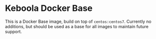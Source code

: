 # Keboola Docker Base

This is a Docker Base image, build on top of `centos:centos7`. Currently no additions, but should be used as a base for all images to maintain future support.

